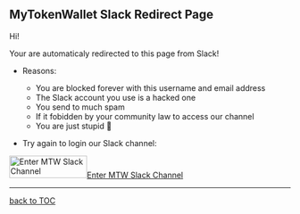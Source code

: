 ## MyTokenWallet Slack Redirect Page

Hi!

Your are automaticaly redirected to this page from Slack!

* Reasons:
    * You are blocked forever with this username and email address
    * The Slack account you use is a hacked one
    * You send to much spam
    * If it fobidden by your community law to access our channel
    * You are just stupid 🦄
    
* Try again to login our Slack channel:

<a href="https://mytokenwallet.herokuapp.com"><img alt="Enter MTW Slack Channel" height="40" width="139" src="https://platform.slack-edge.com/img/add_to_slack.png" srcset="https://platform.slack-edge.com/img/add_to_slack.png 1x, https://platform.slack-edge.com/img/add_to_slack@2x.png 2x" />Enter MTW Slack Channel</a>


***
[back to TOC](../docs/DOCS-TOC.md)
